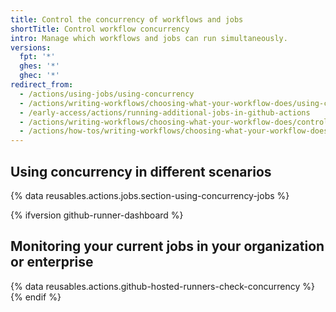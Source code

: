 ```yaml
---
title: Control the concurrency of workflows and jobs
shortTitle: Control workflow concurrency
intro: Manage which workflows and jobs can run simultaneously.
versions:
  fpt: '*'
  ghes: '*'
  ghec: '*'
redirect_from:
  - /actions/using-jobs/using-concurrency
  - /actions/writing-workflows/choosing-what-your-workflow-does/using-concurrency
  - /early-access/actions/running-additional-jobs-in-github-actions
  - /actions/writing-workflows/choosing-what-your-workflow-does/control-the-concurrency-of-workflows-and-jobs
  - /actions/how-tos/writing-workflows/choosing-what-your-workflow-does/control-the-concurrency-of-workflows-and-jobs
---
```


## Using concurrency in different scenarios

{% data reusables.actions.jobs.section-using-concurrency-jobs %}

{% ifversion github-runner-dashboard %}

## Monitoring your current jobs in your organization or enterprise

{% data reusables.actions.github-hosted-runners-check-concurrency %}
{% endif %}
